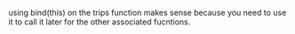 using bind(this) on the trips function makes sense because you need to use it to call it later for the other associated fucntions.